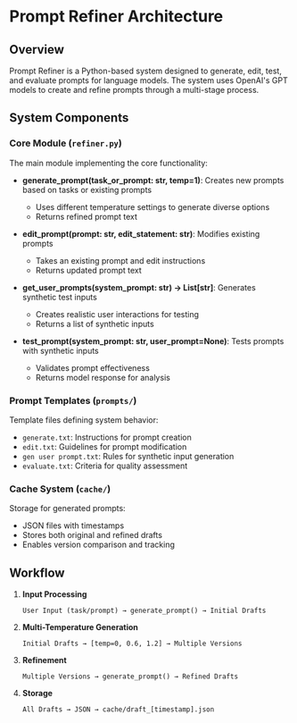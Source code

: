 # Prompt Refiner Architecture

## Overview

Prompt Refiner is a Python-based system designed to generate, edit, test, and evaluate prompts for language models. The system uses OpenAI's GPT models to create and refine prompts through a multi-stage process.

## System Components

### Core Module (`refiner.py`)

The main module implementing the core functionality:

- **generate_prompt(task_or_prompt: str, temp=1)**: Creates new prompts based on tasks or existing prompts
  - Uses different temperature settings to generate diverse options
  - Returns refined prompt text

- **edit_prompt(prompt: str, edit_statement: str)**: Modifies existing prompts
  - Takes an existing prompt and edit instructions
  - Returns updated prompt text

- **get_user_prompts(system_prompt: str) -> List[str]**: Generates synthetic test inputs
  - Creates realistic user interactions for testing
  - Returns a list of synthetic inputs

- **test_prompt(system_prompt: str, user_prompt=None)**: Tests prompts with synthetic inputs
  - Validates prompt effectiveness
  - Returns model response for analysis

### Prompt Templates (`prompts/`)

Template files defining system behavior:

- `generate.txt`: Instructions for prompt creation
- `edit.txt`: Guidelines for prompt modification
- `gen user prompt.txt`: Rules for synthetic input generation
- `evaluate.txt`: Criteria for quality assessment

### Cache System (`cache/`)

Storage for generated prompts:
- JSON files with timestamps
- Stores both original and refined drafts
- Enables version comparison and tracking

## Workflow

1. **Input Processing**
   ```
   User Input (task/prompt) → generate_prompt() → Initial Drafts
   ```

2. **Multi-Temperature Generation**
   ```
   Initial Drafts → [temp=0, 0.6, 1.2] → Multiple Versions
   ```

3. **Refinement**
   ```
   Multiple Versions → generate_prompt() → Refined Drafts
   ```

4. **Storage**
   ```
   All Drafts → JSON → cache/draft_[timestamp].json
   ```
